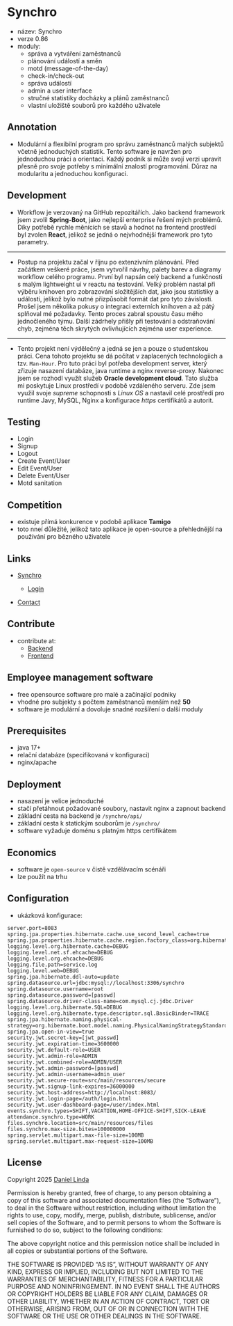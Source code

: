 # Synchro

- název: Synchro
- verze 0.86
- moduly:
    - správa a vytváření zaměstnanců
    - plánování událostí a směn
    - motd (message-of-the-day)
    - check-in/check-out
    - správa událostí
    - admin a user interface
    - stručné statistiky docházky a plánů zaměstnanců
    - vlastní uložiště souborů pro každého uživatele

## Annotation

- Modulární a flexibilní program pro správu zaměstnanců malých subjektů včetně jednoduchých statistik. Tento software je
  navržen pro jednoduchou práci a orientaci.
  Každý podnik si může svojí verzi upravit přesně pro svoje potřeby s minimální znalostí programování. Důraz na
  modularitu a jednoduchou konfiguraci.

## Development

- Workflow je verzovaný na GitHub repozitářích.
  Jako backend framework jsem zvolil **Spring-Boot**, jako nejlepší enterprise řešení mých problémů.
  Díky potřebě rychle měnících se stavů a hodnot na frontend prostředí byl zvolen **React**, jelikož se jedná o
  nejvhodnější framework pro tyto parametry.

---

- Postup na projektu začal v říjnu po extenzivním plánování. Před začátkem veškeré práce, jsem vytvořil návrhy, palety
  barev a diagramy workflow celého programu. První byl napsán celý backend a funkčnosti s malým lightweight ui v reactu
  na testování. Velký problém nastal při výběru knihoven pro zobrazování složitějších dat, jako jsou statistiky a
  události, jelikož bylo nutné přizpůsobit formát dat pro tyto závislosti. Prošel jsem několika pokusy o integraci
  externích knihoven a až pátý splňoval mé požadavky. Tento proces zabral spoustu času mého jednočleného týmu.
  Další zádrhely přišly při testování a odstraňování chyb, zejména těch skrytých ovlivňujících zejména user experience.

---

- Tento projekt není výdělečný a jedná se jen a pouze o studentskou práci. Cena tohoto projektu se dá počítat v
  zaplacených technologiich a tzv. `Man-Hour`. Pro tuto práci byl potřeba development server, který zřizuje nasazení
  databáze, java runtime a nginx reverse-proxy. Nakonec jsem se rozhodl využít služeb **Oracle development cloud**. Tato
  služba mi poskytuje Linux prostředí v podobě vzdáleného serveru. Zde jsem využil svoje *supreme* schopnosti s *Linux
  OS* a nastavil celé prostředí pro runtime Javy, MySQL, Nginx a konfigurace *https* certifikátů a autorit.

## Testing

- Login
- Signup
- Logout
- Create Event/User
- Edit Event/User
- Delete Event/User
- Motd sanitation

## Competition

- existuje přímá konkurence v podobě aplikace **Tamigo**
- toto nneí důležité, jelikož tato aplikace je open-source a přehlednější na používání pro bězného uživatele

## Links

- [Synchro](https://daniellinda.net)
    - [Login](https://daniellinda.net/synchro/api/auth/index.html)

- [Contact](https://daniellinda.net/linktree/)

## Contribute

- contribute at:
    - [Backend](https://github.com/WMeindW/synchro-backend)
    - [Frontend](https://github.com/WMeindW/synchro-react)

## Employee management software

- free opensource software pro malé a začínající podniky
- vhodné pro subjekty s počtem zaměstnanců menším než **50**
- software je modulární a dovoluje snadné rozšíření o další moduly

## Prerequisites

- java 17+
- relační databáze (specifikovaná v konfiguraci)
- nginx/apache

## Deployment

- nasazení je velice jednoduché
- stačí přetáhnout požadované soubory, nastavit nginx a zapnout backend
- základní cesta na backend je `/synchro/api/`
- základní cesta k statickým souborům je `/synchro/`
- software vyžaduje doménu s platným https certifikátem

## Economics

- software je `open-source` v čistě vzdělávacím scénáři
- lze použít na trhu

## Configuration

- ukázková konfigurace:

```properties
server.port=8083
spring.jpa.properties.hibernate.cache.use_second_level_cache=true
spring.jpa.properties.hibernate.cache.region.factory_class=org.hibernate.cache.ehcache.EhCacheRegionFactory
logging.level.org.hibernate.cache=DEBUG
logging.level.net.sf.ehcache=DEBUG
logging.level.org.ehcache=DEBUG
logging.file.path=service.log
logging.level.web=DEBUG
spring.jpa.hibernate.ddl-auto=update
spring.datasource.url=jdbc:mysql://localhost:3306/synchro
spring.datasource.username=root
spring.datasource.password=[passwd]
spring.datasource.driver-class-name=com.mysql.cj.jdbc.Driver
logging.level.org.hibernate.SQL=DEBUG
logging.level.org.hibernate.type.descriptor.sql.BasicBinder=TRACE
spring.jpa.hibernate.naming.physical-strategy=org.hibernate.boot.model.naming.PhysicalNamingStrategyStandardImpl
spring.jpa.open-in-view=true
security.jwt.secret-key=[jwt_passwd]
security.jwt.expiration-time=3600000
security.jwt.default-role=USER
security.jwt.admin-role=ADMIN
security.jwt.combined-role=ADMIN/USER
security.jwt.admin-password=[passwd]
security.jwt.admin-username=admin_user
security.jwt.secure-route=src/main/resources/secure
security.jwt.signup-link-expires=36000000
security.jwt.host-address=http://localhost:8083/
security.jwt.login-page=/auth/login.html
security.jwt.user-dashboard-page=/user/index.html
events.synchro.types=SHIFT,VACATION,HOME-OFFICE-SHIFT,SICK-LEAVE
attendance.synchro.type=WORK
files.synchro.location=src/main/resources/files
files.synchro.max-size.bites=100000000
spring.servlet.multipart.max-file-size=100MB
spring.servlet.multipart.max-request-size=100MB
```

## License

Copyright 2025 [Daniel Linda](https://daniellinda.net/linktree/)

Permission is hereby granted, free of charge, to any person obtaining a copy of this software and associated
documentation files (the “Software”), to deal in the Software without restriction, including without limitation the
rights to use, copy, modify, merge, publish, distribute, sublicense, and/or sell copies of the Software, and to permit
persons to whom the Software is furnished to do so, subject to the following conditions:

The above copyright notice and this permission notice shall be included in all copies or substantial portions of the
Software.

THE SOFTWARE IS PROVIDED “AS IS”, WITHOUT WARRANTY OF ANY KIND, EXPRESS OR IMPLIED, INCLUDING BUT NOT LIMITED TO THE
WARRANTIES OF MERCHANTABILITY, FITNESS FOR A PARTICULAR PURPOSE AND NONINFRINGEMENT. IN NO EVENT SHALL THE AUTHORS OR
COPYRIGHT HOLDERS BE LIABLE FOR ANY CLAIM, DAMAGES OR OTHER LIABILITY, WHETHER IN AN ACTION OF CONTRACT, TORT OR
OTHERWISE, ARISING FROM, OUT OF OR IN CONNECTION WITH THE SOFTWARE OR THE USE OR OTHER DEALINGS IN THE SOFTWARE.